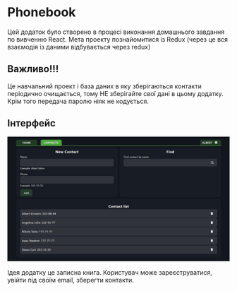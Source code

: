 # Phonebook

Цей додаток було створено в процесі виконання домашнього завдання по вивченню
React. Мета проекту познайомитися із Redux (через це вся взаємодія із даними
відбувається через redux)

## Важливо!!!

Це навчальний проект і база даних в яку зберігаються контакти періодично
очищається, тому НЕ зберігайте свої дані в цьому додатку. Крім того передача
паролю ніяк не кодується.

## Інтерфейс

![Interface](./assets/Contacts_crop.jpg) 

Ідея додатку це записна книга. Користувач може
зареєструватися, увійти під своїм email, зберегти контакти.
